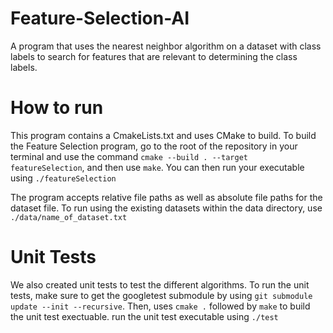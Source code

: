 # Feature-Selection-AI
A program that uses the nearest neighbor algorithm on a dataset with class labels to search for features that are relevant to determining the class labels.

# How to run
This program contains a CmakeLists.txt and uses CMake to build. To build the Feature Selection program, go to the root of the repository in your terminal and use the command `cmake --build . --target featureSelection`, and then use `make`. You can then run your executable using `./featureSelection`

The program accepts relative file paths as well as absolute file paths for the dataset file. To run using the existing datasets within the data directory, use `./data/name_of_dataset.txt`

# Unit Tests
We also created unit tests to test the different algorithms. To run the unit tests, make sure to get the googletest submodule by using `git submodule update --init --recursive`. Then, uses `cmake .` followed by `make` to build the unit test exectuable. run the unit test executable using `./test`
